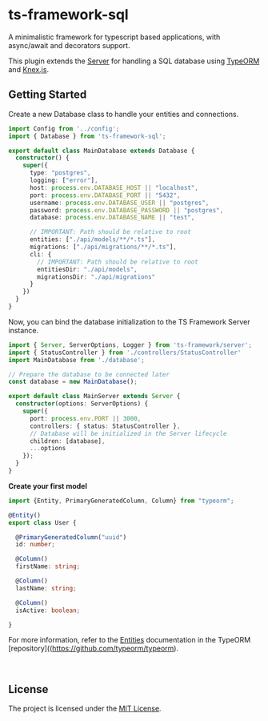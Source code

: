 ts-framework-sql
================

A minimalistic framework for typescript based applications, with async/await and decorators support.

This plugin extends the [Server](https://github.com/devnup/ts-framework) for handling a SQL database using [TypeORM](https://github.com/typeorm/typeorm) and [Knex.js](https://github.com/tgriesser/knex).

## Getting Started

Create a new Database class to handle your entities and connections.

```typescript
import Config from '../config';
import { Database } from 'ts-framework-sql';

export default class MainDatabase extends Database {
  constructor() {
    super({
      type: "postgres",
      logging: ["error"],
      host: process.env.DATABASE_HOST || "localhost",
      port: process.env.DATABASE_PORT || "5432",
      username: process.env.DATABASE_USER || "postgres",
      password: process.env.DATABASE_PASSWORD || "postgres",
      database: process.env.DATABASE_NAME || "test",

      // IMPORTANT: Path should be relative to root
      entities: ["./api/models/**/*.ts"],
      migrations: ["./api/migrations/**/*.ts"],
      cli: {
        // IMPORTANT: Path should be relative to root
        entitiesDir: "./api/models",
        migrationsDir: "./api/migrations"
      }
    })
  }
}
```

Now, you can bind the database initialization to the TS Framework Server instance.

```typescript
import { Server, ServerOptions, Logger } from 'ts-framework/server';
import { StatusController } from './controllers/StatusController'
import MainDatabase from './database';

// Prepare the database to be connected later
const database = new MainDatabase();

export default class MainServer extends Server {
  constructor(options: ServerOptions) {
    super({
      port: process.env.PORT || 3000,
      controllers: { status: StatusController },
      // Database will be initialized in the Server lifecycle
      children: [database],
      ...options
    });
  }
} 
```

**Create your first model**

```typescript
import {Entity, PrimaryGeneratedColumn, Column} from "typeorm";

@Entity()
export class User {

  @PrimaryGeneratedColumn("uuid")
  id: number;

  @Column()
  firstName: string;

  @Column()
  lastName: string;

  @Column()
  isActive: boolean;

}
```

For more information, refer to the [Entities](https://github.com/typeorm/typeorm/blob/master/docs/entities.md) documentation in the TypeORM [repository]((https://github.com/typeorm/typeorm).

<br />

## License

The project is licensed under the [MIT License](./LICENSE.md).
